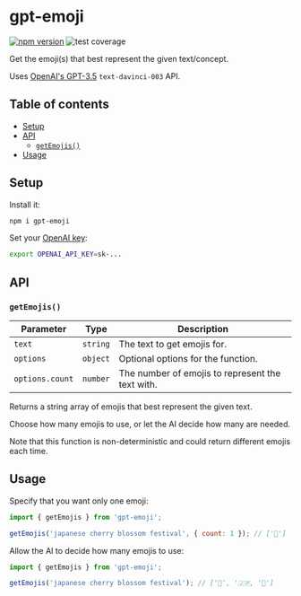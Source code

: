 # gpt-emoji<!-- omit from toc -->

[![npm version][npm-image]][npm-url] ![test coverage](https://img.shields.io/badge/test%20coverage-100%25-green)

[npm-image]: https://badge.fury.io/js/gpt-emoji.svg
[npm-url]: https://www.npmjs.com/package/gpt-emoji

Get the emoji(s) that best represent the given text/concept.

Uses [OpenAI's GPT-3.5](https://platform.openai.com/docs/models/gpt-3-5) `text-davinci-003` API.

## Table of contents<!-- omit from toc -->

- [Setup](#setup)
- [API](#api)
  - [`getEmojis()`](#getemojis)
- [Usage](#usage)

## Setup

Install it:

```sh
npm i gpt-emoji
```

Set your [OpenAI key](https://platform.openai.com/account/api-keys):

```sh
export OPENAI_API_KEY=sk-...
```

## API

### `getEmojis()`

| Parameter | Type | Description |
| --- | --- | --- |
| `text` | `string` | The text to get emojis for. |
| `options` | `object` | Optional options for the function. |
| `options.count` | `number` | The number of emojis to represent the text with. |

Returns a string array of emojis that best represent the given text.

Choose how many emojis to use, or let the AI decide how many are needed.

Note that this function is non-deterministic and could return different emojis each time.

## Usage

Specify that you want only one emoji:

```js
import { getEmojis } from 'gpt-emoji';

getEmojis('japanese cherry blossom festival', { count: 1 }); // ['🌸']
```

Allow the AI to decide how many emojis to use:

```js
import { getEmojis } from 'gpt-emoji';

getEmojis('japanese cherry blossom festival'); // ['🌸', '🇯🇵, '🎎']
```
